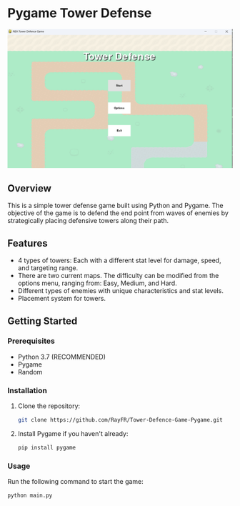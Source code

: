 # Pygame Tower Defense

![Tower Defense Screenshot](MENUSS.png)

## Overview

This is a simple tower defense game built using Python and Pygame. The objective of the game is to defend the end point from waves of enemies by strategically placing defensive towers along their path.

## Features

- 4 types of towers: Each with a different stat level for damage, speed, and targeting range.
- There are two current maps. The difficulty can be modified from the options menu, ranging from: Easy, Medium, and Hard.
- Different types of enemies with unique characteristics and stat levels.
- Placement system for towers.

## Getting Started

### Prerequisites

- Python 3.7 (RECOMMENDED)
- Pygame
- Random

### Installation

1. Clone the repository:

    ```sh
    git clone https://github.com/RayFR/Tower-Defence-Game-Pygame.git
    ```

2. Install Pygame if you haven't already:

    ```sh
    pip install pygame
    ```

### Usage

Run the following command to start the game:

```sh
python main.py
